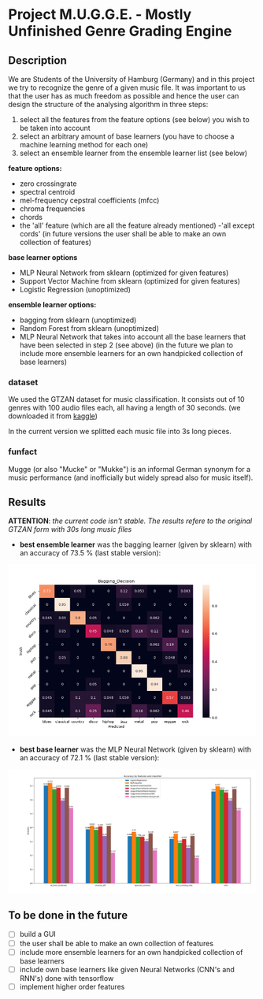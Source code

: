# Project M.U.G.G.E. - Mostly Unfinished Genre Grading Engine

## Description
We are Students of the University of Hamburg (Germany) and in this project we try to recognize the genre of a given music file. It was important to us that the user has as much freedom as possible and hence the user can design the structure of the analysing algorithm in three steps:

1. select all the features from the feature options (see below) you wish to be taken into account  
2. select an arbitrary amount of base learners (you have to choose a machine learning method for each one)
3. select an ensemble learner from the ensemble learner list (see below)

**feature options:**
- zero crossingrate
- spectral centroid
- mel-frequency cepstral coefficients (mfcc)
- chroma frequencies
- chords
- the 'all' feature (which are all the feature already mentioned)
-'all except cords'
(in future versions the user shall be able to make an own collection of features)

**base learner options**
- MLP Neural Network from sklearn (optimized for given features)
- Support Vector Machine from sklearn (optimized for given features)
- Logistic Regression (unoptimized)

**ensemble learner options:**
- bagging from sklearn (unoptimized)
- Random Forest from sklearn (unoptimized)
- MLP Neural Network that takes into account all the base learners that have been selected in step 2 (see above)
(in the future we plan to include more ensemble learners for an own handpicked collection of base learners)

### dataset

We used the GTZAN dataset for music classification. It consists out of 10 genres with 100 audio files each, all having a length of 30 seconds.
(we downloaded it from [kaggle](https://www.kaggle.com/andradaolteanu/gtzan-dataset-music-genre-classification?))

In the current version we splitted each music file into 3s long pieces.

### funfact

Mugge (or also "Mucke" or "Mukke") is an informal German synonym for a music performance (and inofficially but widely spread also for music itself).

## Results
**ATTENTION**: *the current code isn't stable. The results refere to the original GTZAN form with 30s long music files*

- **best ensemble learner** was the bagging learner (given by sklearn) with an accuracy of 73.5 % (last stable version):

![](https://github.com/MrGandalv/MUGGE/blob/master/doc/Bagging_Decision.png)

- **best base learner** was the MLP Neural Network (given by sklearn) with an accuracy of 72.1 % (last stable version):

![](https://github.com/MrGandalv/MUGGE/blob/master/src/barchart_accuracy_whole_songs.png)

## To be done in the future

- [ ] build a GUI
- [ ] the user shall be able to make an own collection of features
- [ ] include more ensemble learners for an own handpicked collection of base learners
- [ ] include own base learners like given Neural Networks (CNN's and RNN's) done with tensorflow
- [ ] implement higher order features
